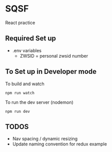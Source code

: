 # SQSF
React practice

## Required Set up
- .env variables
  - ZWSID = personal zwsid number

## To Set up in Developer mode

To build and watch
```
npm run watch
```

To run the dev server (nodemon)
```
npm run dev
```

## TODOS
- Nav spacing / dynamic resizing
- Update naming convention for redux example
